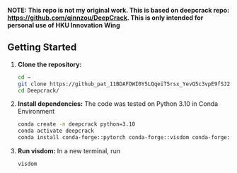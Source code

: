 **NOTE: This repo is not my original work. This is based on deepcrack repo: https://github.com/qinnzou/DeepCrack. This is only intended for personal use of HKU Innovation Wing**

## Getting Started
1.  **Clone the repository:**
    ```bash
    cd ~
    git clone https://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@github.com/howardtse2005/Deepcrack.git
    cd Deepcrack/
    ```

2.  **Install dependencies:**
    The code was tested on Python 3.10 in Conda Environment
    ```bash
    conda create -n deepcrack python=3.10
    conda activate deepcrack
    conda install conda-forge::pytorch conda-forge::visdom conda-forge::opencv conda-forge::tqdm anaconda::numpy
    ```
3.  **Run visdom:**
    In a new terminal, run
    ```bash
    visdom
    ```
